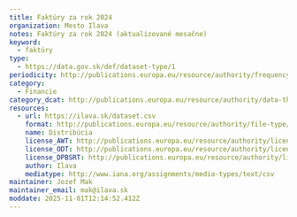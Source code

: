 ```yaml
---
title: Faktúry za rok 2024
organization: Mesto Ilava
notes: Faktúry za rok 2024 (aktualizované mesačne)
keyword:
  - faktúry
type:
  - https://data.gov.sk/def/dataset-type/1
periodicity: http://publications.europa.eu/resource/authority/frequency/ANNUAL
category:
  - Financie
category_dcat: http://publications.europa.eu/resource/authority/data-theme/ECON
resources:
  - url: https://ilava.sk/dataset.csv
    format: http://publications.europa.eu/resource/authority/file-type/CSV
    name: Distribúcia
    license_AWT: http://publications.europa.eu/resource/authority/licence/CC0
    license_ODT: http://publications.europa.eu/resource/authority/licence/CC0
    license_DPBSRT: http://publications.europa.eu/resource/authority/licence/CC0
    author: Ilava
    mediatype: http://www.iana.org/assignments/media-types/text/csv
maintainer: Jozef Mak
maintainer_email: mak@ilava.sk
moddate: 2025-11-01T12:14:52.412Z
---
```

